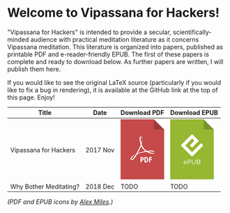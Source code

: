 
# Welcome to Vipassana for Hackers!

"Vipassana for Hackers" is intended to provide a secular, scientifically-minded audience with practical meditation literature as it concerns Vipassana meditation. This literature is organized into papers, published as printable PDF and e-reader-friendly EPUB. The first of these papers is complete and ready to download below. As further papers are written, I will publish them here.

If you would like to see the original LaTeX source (particularly if you would like to fix a bug in rendering), it is available at the GitHub link at the top of this page. Enjoy!



| Title         | Date          | Download PDF  | Download EPUB |
| ------------- | ------------- | ------------- | ------------- |
| Vipassana for Hackers | 2017 Nov | <a href="https://github.com/deobald/vipassana-for-hackers/raw/master/vipassana-for-hackers.pdf"><img src="pdf.png" alt="Download PDF" /></a> | <a href="https://github.com/deobald/vipassana-for-hackers/raw/master/vipassana-for-hackers.epub"><img src="epub.png" alt="Download EPUB" /></a> |
| Why Bother Meditating? | 2018 Dec | TODO | TODO |



_(PDF and EPUB icons by [Alex Miles](https://dribbble.com/shots/1250286-PDF-ePub-vector-logos).)_
